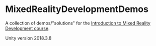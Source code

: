 # MixedRealityDevelopmentDemos

A collection of demos/"solutions" for the [Introduction to Mixed Reality Development course](https://github.com/grynag/MixedRealityDevelopment).

Unity version 2018.3.8
